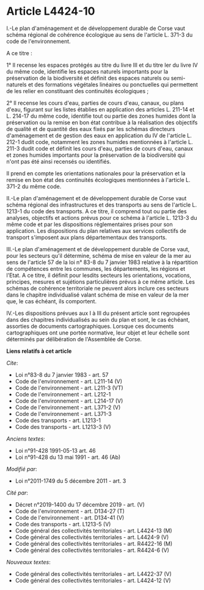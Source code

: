 # Article L4424-10

I.-Le plan d'aménagement et de développement durable de Corse vaut schéma régional de cohérence écologique au sens de
l'article L. 371-3 du code de l'environnement. 

A ce titre : 

1° Il recense les espaces protégés au titre du livre III et du titre Ier du livre IV du même code, identifie les espaces
naturels importants pour la préservation de la biodiversité et définit des espaces naturels ou semi-naturels et des
formations végétales linéaires ou ponctuelles qui permettent de les relier en constituant des continuités écologiques ; 

2° Il recense les cours d'eau, parties de cours d'eau, canaux, ou plans d'eau, figurant sur les listes établies en
application des articles L. 211-14 et L. 214-17 du même code, identifie tout ou partie des zones humides dont la préservation
ou la remise en bon état contribue à la réalisation des objectifs de qualité et de quantité des eaux fixés par les schémas
directeurs d'aménagement et de gestion des eaux en application du IV de l'article L. 212-1 dudit code, notamment les zones
humides mentionnées à l'article L. 211-3 dudit code et définit les cours d'eau, parties de cours d'eau, canaux et zones
humides importants pour la préservation de la biodiversité qui n'ont pas été ainsi recensés ou identifiés. 

Il prend en compte les orientations nationales pour la préservation et la remise en bon état des continuités écologiques
mentionnées à l'article L. 371-2 du même code. 

II.-Le plan d'aménagement et de développement durable de Corse vaut schéma régional des infrastructures et des transports au
sens de l'article L. 1213-1 du code des transports. A ce titre, il comprend tout ou partie des analyses, objectifs et actions
prévus pour ce schéma à l'article L. 1213-3 du même code et par les dispositions réglementaires prises pour son application.
Les dispositions du plan relatives aux services collectifs de transport s'imposent aux plans départementaux des transports. 

III.-Le plan d'aménagement et de développement durable de Corse vaut, pour les secteurs qu'il détermine, schéma de mise en
valeur de la mer au sens de l'article 57 de la loi n° 83-8 du 7 janvier 1983 relative à la répartition de compétences entre
les communes, les départements, les régions et l'Etat. A ce titre, il définit pour lesdits secteurs les orientations,
vocations, principes, mesures et sujétions particulières prévus à ce même article. Les schémas de cohérence territoriale ne
peuvent alors inclure ces secteurs dans le chapitre individualisé valant schéma de mise en valeur de la mer que, le cas
échéant, ils comportent. 

IV.-Les dispositions prévues aux I à III du présent article sont regroupées dans des chapitres individualisés au sein du plan
et sont, le cas échéant, assorties de documents cartographiques. Lorsque ces documents cartographiques ont une portée
normative, leur objet et leur échelle sont déterminés par délibération de l'Assemblée de Corse.

**Liens relatifs à cet article**

_Cite_:

  - Loi n°83-8 du 7 janvier 1983 - art. 57
  - Code de l'environnement - art. L211-14 (V)
  - Code de l'environnement - art. L211-3 (VT)
  - Code de l'environnement - art. L212-1
  - Code de l'environnement - art. L214-17 (V)
  - Code de l'environnement - art. L371-2 (V)
  - Code de l'environnement - art. L371-3
  - Code des transports - art. L1213-1
  - Code des transports - art. L1213-3 (V)

_Anciens textes_:

  - Loi n°91-428 1991-05-13 art. 46
  - Loi n°91-428 du 13 mai 1991 - art. 46 (Ab)

_Modifié par_:

  - Loi n°2011-1749 du 5 décembre 2011 - art. 3

_Cité par_:

  - Décret n°2019-1400 du 17 décembre 2019 - art. (V)
  - Code de l'environnement - art. D134-27 (T)
  - Code de l'environnement - art. D134-41 (V)
  - Code des transports - art. L1213-5 (V)
  - Code général des collectivités territoriales - art. L4424-13 (M)
  - Code général des collectivités territoriales - art. L4424-9 (V)
  - Code général des collectivités territoriales - art. R4422-16 (M)
  - Code général des collectivités territoriales - art. R4424-6 (V)

_Nouveaux textes_:

  - Code général des collectivités territoriales - art. L4422-37 (V)
  - Code général des collectivités territoriales - art. L4424-12 (V)
